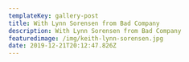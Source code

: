 ```yaml
---
templateKey: gallery-post
title: With Lynn Sorensen from Bad Company
description: With Lynn Sorensen from Bad Company
featuredimage: /img/keith-lynn-sorensen.jpg
date: 2019-12-21T20:12:47.826Z
---
```


